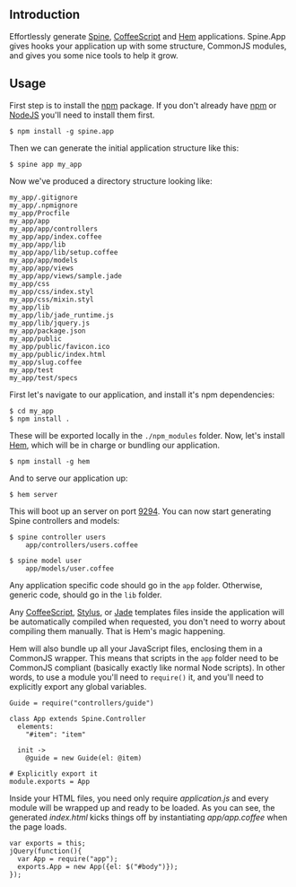 ## Introduction

Effortlessly generate [Spine](http://github.com/spine/spine), [CoffeeScript](http://jashkenas.github.com/coffee-script) and [Hem](https://github.com/spine/hem) applications. Spine.App gives hooks your application up with some structure, CommonJS modules, and gives you some nice tools to help it grow.

## Usage

First step is to install the [npm](http://npmjs.org/) package. If you don't already have [npm](http://npmjs.org/) or [NodeJS](http://nodejs.org/) you'll need to install them first.

    $ npm install -g spine.app

Then we can generate the initial application structure like this:

    $ spine app my_app

Now we've produced a directory structure looking like:

    my_app/.gitignore
    my_app/.npmignore
    my_app/Procfile
    my_app/app
    my_app/app/controllers
    my_app/app/index.coffee
    my_app/app/lib
    my_app/app/lib/setup.coffee
    my_app/app/models
    my_app/app/views
    my_app/app/views/sample.jade
    my_app/css
    my_app/css/index.styl
    my_app/css/mixin.styl
    my_app/lib
    my_app/lib/jade_runtime.js
    my_app/lib/jquery.js
    my_app/package.json
    my_app/public
    my_app/public/favicon.ico
    my_app/public/index.html
    my_app/slug.coffee
    my_app/test
    my_app/test/specs

First let's navigate to our application, and install it's npm dependencies:

    $ cd my_app
    $ npm install .

These will be exported locally in the `./npm_modules` folder. Now, let's install [Hem](http://github.com/spine/hem), which will be in charge or bundling our application.

    $ npm install -g hem

And to serve our application up:

    $ hem server

This will boot up an server on port [9294](http://localhost:9294). You can now start generating Spine controllers and models:

    $ spine controller users
        app/controllers/users.coffee

    $ spine model user
        app/models/user.coffee

Any application specific code should go in the `app` folder. Otherwise, generic code, should go in the `lib` folder.

Any [CoffeeScript](http://jashkenas.github.com/coffee-script), [Stylus](http://learnboost.github.com/stylus/), or [Jade](https://github.com/visionmedia/jade) templates files inside the application will be automatically compiled when requested, you don't need to worry about compiling them manually. That is Hem's magic happening.

Hem will also bundle up all your JavaScript files, enclosing them in a CommonJS wrapper. This means that scripts in the `app` folder need to be CommonJS compliant (basically exactly like normal Node scripts). In other words, to use a module you'll need to `require()` it, and you'll need to explicitly export any global variables.

    Guide = require("controllers/guide")

    class App extends Spine.Controller
      elements:
        "#item": "item"

      init ->
        @guide = new Guide(el: @item)

    # Explicitly export it
    module.exports = App

Inside your HTML files, you need only require *application.js* and every module will be wrapped up and ready to be loaded. As you can see, the generated *index.html* kicks things off by instantiating *app/app.coffee* when the page loads.

    var exports = this;
    jQuery(function(){
      var App = require("app");
      exports.App = new App({el: $("#body")});
    });
